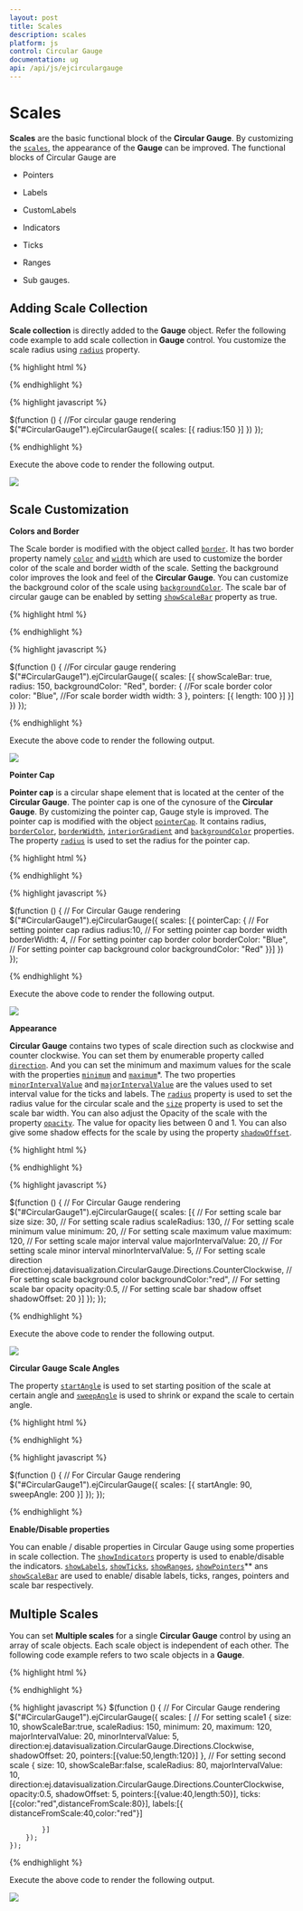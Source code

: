 ```yaml
---
layout: post
title: Scales
description: scales
platform: js
control: Circular Gauge
documentation: ug
api: /api/js/ejcirculargauge
---
```


# Scales

**Scales** are the basic functional block of the **Circular Gauge**. By customizing the [`scales`](../api/ejcirculargauge#members:scales), the appearance of the **Gauge** can be improved. The functional blocks of Circular Gauge are 

* Pointers

* Labels

* CustomLabels

* Indicators

* Ticks

* Ranges

* Sub gauges.

## Adding Scale Collection

**Scale collection** is directly added to the **Gauge** object. Refer the following code example to add scale collection in **Gauge** control. You customize the scale radius using [`radius`](../api/ejcirculargauge#members:scales-radius) property. 

{% highlight html %}

<div id="CircularGauge1"></div>

{% endhighlight %}

{% highlight javascript %}

$(function () {
  //For circular gauge rendering
    $("#CircularGauge1").ejCircularGauge({
        scales: [{
            radius:150
        }]
    })
    });


{% endhighlight %}



Execute the above code to render the following output.

![](/js/CircularGauge/Scales_images/Scales_img1.png)

## Scale Customization

**Colors and Border**

The Scale border is modified with the object called [`border`](../api/ejcirculargauge#members:scales-border). It has two border property namely [`color`](../api/ejcirculargauge#members:scales-border-color) and [`width`](../api/ejcirculargauge#members:scales-border-width) which are used to customize the border color of the scale and border width of the scale. Setting the background color improves the look and feel of the **Circular Gauge**. You can customize the background color of the scale using [`backgroundColor`](../api/ejcirculargauge#members:scales-backgroundcolor). The scale bar of circular gauge can be enabled by setting [`showScaleBar`](../api/ejcirculargauge#members:scales-showscalebar) property as true.


{% highlight html %}

<div id="CircularGauge1"></div>

{% endhighlight %}


{% highlight javascript %}

$(function () {
        //For circular gauge rendering
        $("#CircularGauge1").ejCircularGauge({
            scales: [{
                showScaleBar: true,
                radius: 150,
                backgroundColor: "Red",
                border: {
                    //For scale border color
                    color: "Blue",
                    //For scale border width
                    width: 3
                },
                pointers: [{ length: 100 }]
            }]
        })
    });


{% endhighlight %}



Execute the above code to render the following output.

![](/js/CircularGauge/Scales_images/Scales_img2.png)

**Pointer Cap**

**Pointer cap** is a circular shape element that is located at the center of the **Circular Gauge**. The pointer cap is one of the cynosure of the **Circular Gauge**. By customizing the pointer cap, Gauge style is improved. The pointer cap is modified with the object [`pointerCap`](../api/ejcirculargauge#members:scales-pointercap). It contains radius, [`borderColor`](../api/ejcirculargauge#members:scales-pointercap-bordercolor), [`borderWidth`](../api/ejcirculargauge#members:scales-pointercap-borderwidth), [`interiorGradient`](../api/ejcirculargauge#members:scales-pointercap-interiorgradient) and [`backgroundColor`](../api/ejcirculargauge#members:scales-pointercap-backgroundcolor) properties. The property [`radius`](../api/ejcirculargauge#members:scales-pointercap-radius) is used to set the radius for the pointer cap. 


{% highlight html %}

<div id="CircularGauge1"></div>

{% endhighlight %}


{% highlight javascript %}

  $(function () {
        // For Circular Gauge rendering
        $("#CircularGauge1").ejCircularGauge({
            scales: [{ pointerCap: {
                // For setting pointer cap radius
            radius:10,
                // For setting pointer cap border width
            borderWidth: 4,
                // For setting pointer cap border color
            borderColor: "Blue",
                // For setting pointer cap background color
            backgroundColor: "Red"
            }}]
        })
    });


{% endhighlight %}



Execute the above code to render the following output.

![](/js/CircularGauge/Scales_images/Scales_img3.png)

**Appearance**

**Circular Gauge** contains two types of scale direction such as clockwise and counter clockwise. You can set them by enumerable property called [`direction`](../api/ejcirculargauge#members:scales-direction). And you can set the minimum and maximum values for the scale with the properties [`minimum`](../api/ejcirculargauge#members:scales-minimum) and [`maximum`](../api/ejcirculargauge#members:scales-maximum)*. The two properties [`minorIntervalValue`](../api/ejcirculargauge#members:scales-minorintervalvalue) and [`majorIntervalValue`](../api/ejcirculargauge#members:scales-majorintervalvalue) are the values used to set interval value for the ticks and labels. The [`radius`](../api/ejcirculargauge#members:scales-radius) property is used to set the radius value for the circular scale and the [`size`](../api/ejcirculargauge#members:scales-size) property is used to set the scale bar width. You can also adjust the Opacity of the scale with the property [`opacity`](../api/ejcirculargauge#members:scales-opacity). The value for opacity lies between 0 and 1. You can also give some shadow effects for the scale by using the property [`shadowOffset`](../api/ejcirculargauge#members:scales-shadowoffset). 



{% highlight html %}

<div id="CircularGauge1"></div>

{% endhighlight %}


{% highlight javascript %}

  $(function () {
        // For Circular Gauge rendering
        $("#CircularGauge1").ejCircularGauge({
            scales: [{
                // For setting scale bar size
                size: 30,
                // For setting scale radius
                scaleRadius: 130,
                // For setting scale minimum value
                minimum: 20,
                // For setting scale maximum value
                maximum: 120,
                // For setting scale major interval value
                majorIntervalValue: 20,
                // For setting scale minor interval
                minorIntervalValue: 5,
                // For setting scale direction
                direction:ej.datavisualization.CircularGauge.Directions.CounterClockwise,
                // For setting scale background color
                backgroundColor:"red",
                // For setting scale bar opacity
                opacity:0.5,
                // For setting scale bar shadow offset
                shadowOffset: 20
            }]
        });
    });

{% endhighlight %}



Execute the above code to render the following output.

![](/js/CircularGauge/Scales_images/Scales_img4.png)

**Circular Gauge Scale Angles**

The property [`startAngle`](../api/ejcirculargauge#members:scales-startangle) is used to set starting position of the scale at certain angle and [`sweepAngle`](../api/ejcirculargauge#members:scales-sweepangle) is used to shrink or expand the scale to certain angle. 

{% highlight html %}

<div id="CircularGauge1"></div>

{% endhighlight %}


{% highlight javascript %}

  $(function () {
        // For Circular Gauge rendering
        $("#CircularGauge1").ejCircularGauge({
            scales: [{
                    startAngle: 90,
                    sweepAngle: 200
                 }]
        });
    });

{% endhighlight %}

**Enable/Disable properties**

You can enable / disable properties in Circular Gauge using some properties in scale collection. The [`showIndicators`](../api/ejcirculargauge#members:scales-showindicators) property is used to enable/disable the indicators. [`showLabels`](../api/ejcirculargauge#members:scales-showlabels), [`showTicks`](../api/ejcirculargauge#members:scales-showticks), [`showRanges`](../api/ejcirculargauge#members:scales-showranges), [`showPointers`](../api/ejcirculargauge#members:scales-showpointers)** ans [`showScaleBar`](../api/ejcirculargauge#members:scales-showscalebar) are used to enable/ disable labels, ticks, ranges, pointers and scale bar respectively. 

## Multiple Scales

You can set **Multiple scales** for a single **Circular Gauge** control by using an array of scale objects. Each scale object is independent of each other. The following code example refers to two scale objects in a **Gauge**.



{% highlight html %}

<div id="CircularGauge1"></div>

{% endhighlight %}

{% highlight javascript %}
$(function () {
        // For Circular Gauge rendering
        $("#CircularGauge1").ejCircularGauge({
            scales: [
            // For setting scale1
            {
                size: 10,
                showScaleBar:true,
                scaleRadius: 150,
                minimum: 20,
                maximum: 120,
                majorIntervalValue: 20,
                minorIntervalValue: 5,
                direction:ej.datavisualization.CircularGauge.Directions.Clockwise,
                shadowOffset: 20,
                pointers:[{value:50,length:120}]
            },
            // For setting second scale
            {
                size: 10,
                showScaleBar:false,
                scaleRadius: 80,
                majorIntervalValue: 10,
                direction:ej.datavisualization.CircularGauge.Directions.CounterClockwise,
                opacity:0.5,
                shadowOffset: 5,
                pointers:[{value:40,length:50}],
                ticks:[{color:"red",distanceFromScale:80}],
                labels:[{ distanceFromScale:40,color:"red"}]

            }]
        });
    });

{% endhighlight %}



Execute the above code to render the following output.

![](/js/CircularGauge/Scales_images/Scales_img5.png)

